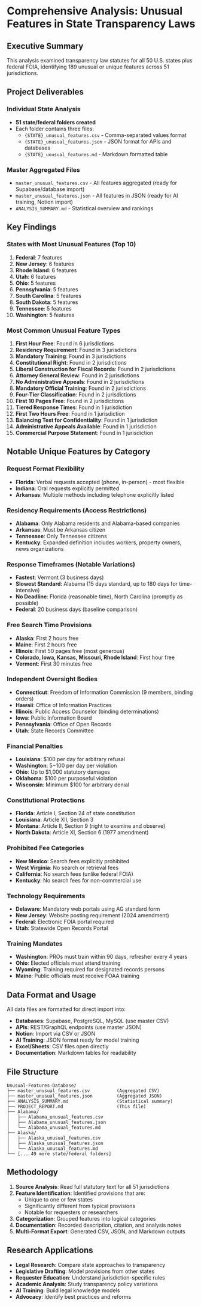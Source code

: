 # Comprehensive Analysis: Unusual Features in State Transparency Laws

## Executive Summary

This analysis examined transparency law statutes for all 50 U.S. states plus federal FOIA, 
identifying 189 unusual or unique features across 51 jurisdictions.


## Project Deliverables


### Individual State Analysis
- **51 state/federal folders created**
- Each folder contains three files:
  - `{STATE}_unusual_features.csv` - Comma-separated values format
  - `{STATE}_unusual_features.json` - JSON format for APIs and databases
  - `{STATE}_unusual_features.md` - Markdown formatted table


### Master Aggregated Files
- `master_unusual_features.csv` - All features aggregated (ready for Supabase/database import)
- `master_unusual_features.json` - All features in JSON (ready for AI training, Notion import)
- `ANALYSIS_SUMMARY.md` - Statistical overview and rankings


## Key Findings


### States with Most Unusual Features (Top 10)

1. **Federal**: 7 features
2. **New Jersey**: 6 features
3. **Rhode Island**: 6 features
4. **Utah**: 6 features
5. **Ohio**: 5 features
6. **Pennsylvania**: 5 features
7. **South Carolina**: 5 features
8. **South Dakota**: 5 features
9. **Tennessee**: 5 features
10. **Washington**: 5 features

### Most Common Unusual Feature Types

1. **First Hour Free**: Found in 6 jurisdictions
2. **Residency Requirement**: Found in 3 jurisdictions
3. **Mandatory Training**: Found in 3 jurisdictions
4. **Constitutional Right**: Found in 2 jurisdictions
5. **Liberal Construction for Fiscal Records**: Found in 2 jurisdictions
6. **Attorney General Review**: Found in 2 jurisdictions
7. **No Administrative Appeals**: Found in 2 jurisdictions
8. **Mandatory Official Training**: Found in 2 jurisdictions
9. **Four-Tier Classification**: Found in 2 jurisdictions
10. **First 10 Pages Free**: Found in 2 jurisdictions
11. **Tiered Response Times**: Found in 1 jurisdiction
12. **First Two Hours Free**: Found in 1 jurisdiction
13. **Balancing Test for Confidentiality**: Found in 1 jurisdiction
14. **Administrative Appeals Available**: Found in 1 jurisdiction
15. **Commercial Purpose Statement**: Found in 1 jurisdiction

## Notable Unique Features by Category


### Request Format Flexibility
- **Florida**: Verbal requests accepted (phone, in-person) - most flexible
- **Indiana**: Oral requests explicitly permitted
- **Arkansas**: Multiple methods including telephone explicitly listed


### Residency Requirements (Access Restrictions)
- **Alabama**: Only Alabama residents and Alabama-based companies
- **Arkansas**: Must be Arkansas citizen
- **Tennessee**: Only Tennessee citizens
- **Kentucky**: Expanded definition includes workers, property owners, news organizations


### Response Timeframes (Notable Variations)
- **Fastest**: Vermont (3 business days)
- **Slowest Standard**: Alabama (15 days standard, up to 180 days for time-intensive)
- **No Deadline**: Florida (reasonable time), North Carolina (promptly as possible)
- **Federal**: 20 business days (baseline comparison)


### Free Search Time Provisions
- **Alaska**: First 2 hours free
- **Maine**: First 2 hours free
- **Illinois**: First 50 pages free (most generous)
- **Colorado, Iowa, Kansas, Missouri, Rhode Island**: First hour free
- **Vermont**: First 30 minutes free


### Independent Oversight Bodies
- **Connecticut**: Freedom of Information Commission (9 members, binding orders)
- **Hawaii**: Office of Information Practices
- **Illinois**: Public Access Counselor (binding determinations)
- **Iowa**: Public Information Board
- **Pennsylvania**: Office of Open Records
- **Utah**: State Records Committee


### Financial Penalties
- **Louisiana**: $100 per day for arbitrary refusal
- **Washington**: $5-$100 per day per violation
- **Ohio**: Up to $1,000 statutory damages
- **Oklahoma**: $100 per purposeful violation
- **Wisconsin**: Minimum $100 for arbitrary denial


### Constitutional Protections
- **Florida**: Article I, Section 24 of state constitution
- **Louisiana**: Article XII, Section 3
- **Montana**: Article II, Section 9 (right to examine and observe)
- **North Dakota**: Article XI, Section 6 (1977 amendment)


### Prohibited Fee Categories
- **New Mexico**: Search fees explicitly prohibited
- **West Virginia**: No search or retrieval fees
- **California**: No search fees (unlike federal FOIA)
- **Kentucky**: No search fees for non-commercial use


### Technology Requirements
- **Delaware**: Mandatory web portals using AG standard form
- **New Jersey**: Website posting requirement (2024 amendment)
- **Federal**: Electronic FOIA portal required
- **Utah**: Statewide Open Records Portal


### Training Mandates
- **Washington**: PROs must train within 90 days, refresher every 4 years
- **Ohio**: Elected officials must attend training
- **Wyoming**: Training required for designated records persons
- **Maine**: Public officials must receive FOAA training


## Data Format and Usage

All data files are formatted for direct import into:

- **Databases**: Supabase, PostgreSQL, MySQL (use master CSV)
- **APIs**: REST/GraphQL endpoints (use master JSON)
- **Notion**: Import via CSV or JSON
- **AI Training**: JSON format ready for model training
- **Excel/Sheets**: CSV files open directly
- **Documentation**: Markdown tables for readability


## File Structure

```
Unusual-Features-Database/
├── master_unusual_features.csv          (Aggregated CSV)
├── master_unusual_features.json         (Aggregated JSON)
├── ANALYSIS_SUMMARY.md                  (Statistical summary)
├── PROJECT_REPORT.md                    (This file)
├── Alabama/
│   ├── Alabama_unusual_features.csv
│   ├── Alabama_unusual_features.json
│   └── Alabama_unusual_features.md
├── Alaska/
│   ├── Alaska_unusual_features.csv
│   ├── Alaska_unusual_features.json
│   └── Alaska_unusual_features.md
└── [... 49 more state/federal folders]
```


## Methodology

1. **Source Analysis**: Read full statutory text for all 51 jurisdictions
2. **Feature Identification**: Identified provisions that are:
   - Unique to one or few states
   - Significantly different from typical provisions
   - Notable for requesters or researchers
3. **Categorization**: Grouped features into logical categories
4. **Documentation**: Recorded description, citation, and analysis notes
5. **Multi-Format Export**: Generated CSV, JSON, and Markdown outputs


## Research Applications

- **Legal Research**: Compare state approaches to transparency
- **Legislative Drafting**: Model provisions from other states
- **Requester Education**: Understand jurisdiction-specific rules
- **Academic Analysis**: Study transparency policy variations
- **AI Training**: Build legal knowledge models
- **Advocacy**: Identify best practices and reforms
